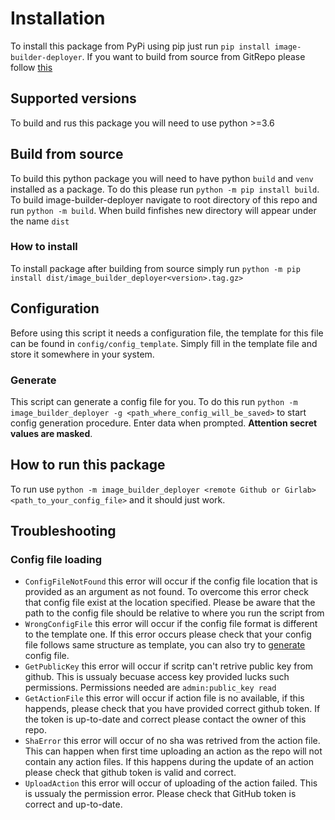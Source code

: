 # Installation
To install this package from PyPi using pip just run `pip install image-builder-deployer`. If you want to build from source from GitRepo please follow [this](#build-from-source)

## Supported versions
To build and rus this package you will need to use python >=3.6

## <a name = "build-from-source"> </a> Build from source
To build this python package you will need to have python `build` and `venv` installed as a package. To do this please run `python -m pip install build`. To build image-builder-deployer navigate to root directory of this repo and run `python -m build`. When build finfishes new directory will appear under the name `dist`

### How to install
To install package after building from source simply run `python -m pip install dist/image_builder_deployer<version>.tag.gz>`

## Configuration
Before using this script it needs a configuration file, the template for this file can be found in `config/config_template`. Simply fill in the template file and store it somewhere in your system.
### Generate
This script can generate a config file for you. To do this run `python -m image_builder_deployer -g <path_where_config_will_be_saved>` to start config generation procedure. Enter data when prompted. <b>Attention secret values are masked</b>.

## How to run this package
To run use `python -m image_builder_deployer <remote Github or Girlab> <path_to_your_config_file>` and it should just work.

## Troubleshooting
### Config file loading
- `ConfigFileNotFound` this error will occur if the config file location that is provided as an argument as not found. To overcome this error check that config file exist at the location specified. Please be aware that the path to the config file should be relative to where you run the script from
- `WrongConfigFile` this error will occur if the config file format is different to the template one. If this error occurs please check that your config file follows same structure as template, you can also try to [generate](#generate) config file.
- `GetPublicKey` this error will occur if scritp can't retrive public key from github. This is ussualy becuase access key provided lucks such permissions. Permissions needed are `admin:public_key read`
- `GetActionFile` this error will occur if action file is no available, if this happends, please check that you have provided correct github token. If the token is up-to-date and correct please contact the owner of this repo.
- `ShaError` this error will occur of no sha was retrived from the action file. This can happen when first time uploading an action as the repo will not contain any action files. If this happens during the update of an action please check that github token is valid and correct.
- `UploadAction` this error will occur of uploading of the action failed. This is ussualy the permission error. Please check that GitHub token is correct and up-to-date.